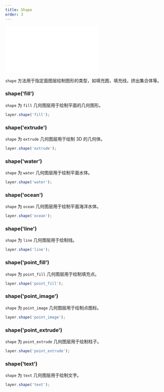 ```yaml
---
title: Shape
order: 3
---
```


<embed src="@/docs/common/style.md"></embed>

`shape` 方法用于指定面图层绘制图形的类型，如填充图，填充线，挤出集合体等。

### shape('fill')

`shape` 为 `fill` 几何图层用于绘制平面的几何图形。

```js
layer.shape('fill');
```

### shape('extrude')

`shape` 为 `extrude` 几何图层用于绘制 3D 的几何体。

```js
layer.shape('extrude');
```

### shape('water')

`shape` 为 `water` 几何图层用于绘制平面水体。

```js
layer.shape('water');
```

### shape('ocean')

`shape` 为 `ocean` 几何图层用于绘制平面海洋水体。

```js
layer.shape('ocean');
```

### shape('line')

`shape` 为 `line` 几何图层用于绘制线。

```js
layer.shape('line');
```

### shape('point_fill')

`shape` 为 `point_fill` 几何图层用于绘制填充点。

```js
layer.shape('point_fill');
```

### shape('point_image')

`shape` 为 `point_image` 几何图层用于绘制点图标。

```js
layer.shape('point_image');
```

### shape('point_extrude')

`shape` 为 `point_extrude` 几何图层用于绘制柱子。

```js
layer.shape('point_extrude');
```

### shape('text')

`shape` 为 `text` 几何图层用于绘制文字。

```js
layer.shape('text');
```
